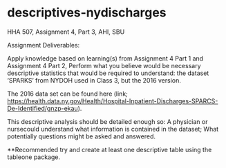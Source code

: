 # descriptives-nydischarges
HHA 507, Assignment 4, Part 3, AHI, SBU

Assignment Deliverables:

Apply knowledge based on learning(s) from Assignment 4 Part 1 and Assignment 4 Part 2,
Perform what you believe would be necessary descriptive statistics that would be required to understand:
the dataset ‘SPARKS’ from NYDOH used in Class 3, but the 2016 version. 

The 2016 data set can be found here (link; https://health.data.ny.gov/Health/Hospital-Inpatient-Discharges-SPARCS-De-Identified/gnzp-ekau). 

This descriptive analysis should be detailed enough so:
A physician or nursecould understand what information is contained in the dataset;
What potentially questions might be asked and answered. 


**Recommended try and create at least one descriptive table using the tableone package.


